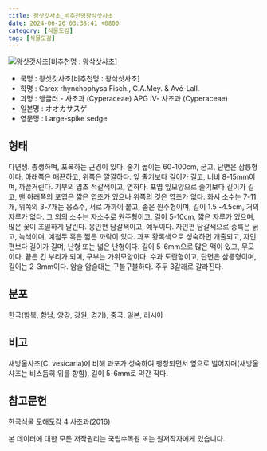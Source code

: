 ```yaml
---
title: 왕삿갓사초_비추천명왕삭삿사초
date: 2024-06-26 03:38:41 +0800
category: [식물도감]
tag: [식물도감]
---
```




![왕삿갓사초[비추천명 : 왕삭삿사초]](/fileUpload/plants/basic/Cyperaceae/Carex/5242/1_th2.JPG)
- 국명 : 왕삿갓사초[비추천명 : 왕삭삿사초]
- 학명 : Carex rhynchophysa Fisch., C.A.Mey. & Avé-Lall.
- 과명 : 앵글러 - 사초과 (Cyperaceae) APG Ⅳ- 사초과 (Cyperaceae)
- 일본명 : オオカサスゲ
- 영문명 : Large-spike sedge


## 형태
다년생. 총생하며, 포복하는 근경이 있다. 줄기 높이는 60-100cm, 굳고, 단면은 삼릉형이다. 아래쪽은 매끈하고, 위쪽은 깔깔하다. 잎 줄기보다 길이가 길고, 너비 8-15mm이며, 까끌거린다. 기부의 엽초 적갈색이고, 연하다. 포엽 잎모양으로 줄기보다 길이가 길고, 맨 아래쪽의 포엽은 짧은 엽초가 있으나 위쪽의 것은 엽초가 없다. 화서 소수는 7-11개, 위쪽의 3-7개는 웅소수, 서로 가까이 붙고, 좁은 원주형이며, 길이 1.5 -4.5cm, 거의 자루가 없다. 그 외의 소수는 자소수로 원주형이고, 길이 5-10cm, 짧은 자루가 있으며, 많은 꽃이 조밀하게 달린다. 웅인편 담갈색이고, 예두이다. 자인편 담갈색으로 중륵은 굵고, 녹색이며, 예첨두 혹은 짧은 까락이 있다. 과포 황록색으로 성숙하면 개출되고, 자인편보다 길이가 길며, 난형 또는 넓은 난형이다. 길이 5-6mm으로 많은 맥이 있고, 무모이다. 끝은 긴 부리가 되며, 구부는 가위모양이다. 수과 도란형이고, 단면은 삼릉형이며, 길이는 2-3mm이다. 암술 암술대는 구불구불하다. 주두 3갈래로 갈라진다.
## 분포
한국(함북, 함남, 양강, 강원, 경기), 중국, 일본, 러시아
## 비고
새방울사초(C. vesicaria)에 비해 과포가 성숙하여 팽창되면서 옆으로 벌어지며(새방울사초는 비스듬히 위를 향함), 길이 5-6mm로 약간 작다.
## 참고문헌
한국식물 도해도감 4 사초과(2016)






본 데이터에 대한 모든 저작권리는 국립수목원 또는 원저작자에게 있습니다.
